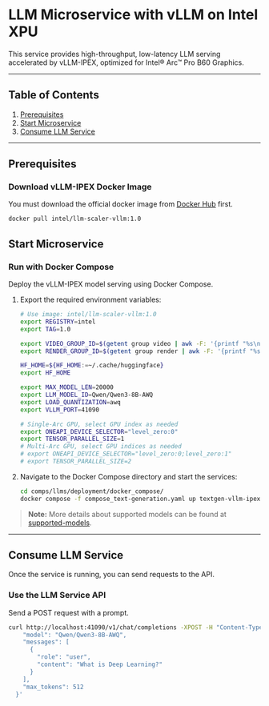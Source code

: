 # LLM Microservice with vLLM on Intel XPU

This service provides high-throughput, low-latency LLM serving accelerated by vLLM-IPEX, optimized for Intel® Arc™ Pro B60 Graphics.

---

## Table of Contents

1. [Prerequisites](#prerequisites)
2. [Start Microservice](#start-microservice)
3. [Consume LLM Service](#consume-llm-service)

---

## Prerequisites

### Download vLLM-IPEX Docker Image

You must download the official docker image from [Docker Hub](https://hub.docker.com/r/intel/llm-scaler-vllm) first.

```bash
docker pull intel/llm-scaler-vllm:1.0
```

## Start Microservice

### Run with Docker Compose

Deploy the vLLM-IPEX model serving using Docker Compose.

1.  Export the required environment variables:

    ```bash
    # Use image: intel/llm-scaler-vllm:1.0
    export REGISTRY=intel
    export TAG=1.0

    export VIDEO_GROUP_ID=$(getent group video | awk -F: '{printf "%s\n", $3}')
    export RENDER_GROUP_ID=$(getent group render | awk -F: '{printf "%s\n", $3}')

    HF_HOME=${HF_HOME:=~/.cache/huggingface}
    export HF_HOME

    export MAX_MODEL_LEN=20000
    export LLM_MODEL_ID=Qwen/Qwen3-8B-AWQ
    export LOAD_QUANTIZATION=awq
    export VLLM_PORT=41090

    # Single-Arc GPU, select GPU index as needed
    export ONEAPI_DEVICE_SELECTOR="level_zero:0"
    export TENSOR_PARALLEL_SIZE=1
    # Multi-Arc GPU, select GPU indices as needed
    # export ONEAPI_DEVICE_SELECTOR="level_zero:0;level_zero:1"
    # export TENSOR_PARALLEL_SIZE=2
    ```

2.  Navigate to the Docker Compose directory and start the services:
    ```bash
    cd comps/llms/deployment/docker_compose/
    docker compose -f compose_text-generation.yaml up textgen-vllm-ipex-service -d
    ```

> **Note:** More details about supported models can be found at [supported-models](https://github.com/intel/llm-scaler/tree/main/vllm#3-supported-models).

---

## Consume LLM Service

Once the service is running, you can send requests to the API.

### Use the LLM Service API

Send a POST request with a prompt.

```bash
curl http://localhost:41090/v1/chat/completions -XPOST -H "Content-Type: application/json" -d '{
    "model": "Qwen/Qwen3-8B-AWQ",
    "messages": [
      {
        "role": "user",
        "content": "What is Deep Learning?"
      }
    ],
    "max_tokens": 512
  }'
```
